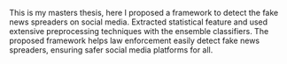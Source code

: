 This is my masters thesis, here I proposed a framework to detect the fake news spreaders on social media. Extracted statistical feature and used extensive preprocessing techniques with the ensemble classifiers. The proposed framework helps law enforcement easily detect fake
news spreaders, ensuring safer social media platforms for all.
